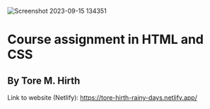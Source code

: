 ![Screenshot 2023-09-15 134351](https://github.com/Torehirth/Rainy-Days/assets/116200852/30d8849b-caf9-4ae5-a206-ced8bb59f5fe)


# Course assignment in HTML and CSS 
## By Tore M. Hirth

Link to website (Netlify): https://tore-hirth-rainy-days.netlify.app/
